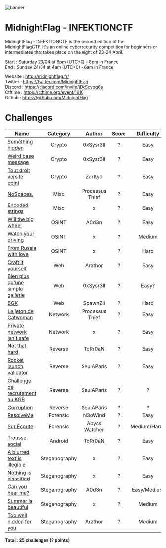 ![banner](https://pbs.twimg.com/profile_banners/1324819457764696071/1648392635/1500x500)

# MidnightFlag  - INFEKTIONCTF

MidnightFlag - INFEKTIONCTF is the second edition of the MidnightFlagCTF. It's an online cybersecurity competition for beginners or intermediates that takes place on the night of 23-24 April.

Start : Saturday 23/04 at 6pm (UTC+0) - 8pm in France<br>
End : Sunday 24/04 at 4am (UTC+0) - 6am in France 

Website : http://midnightflag.fr/<br>
Twitter : https://twitter.com/MidnightFlag<br>
Discord : https://discord.com/invite/jDkScvpq6s<br>
Ctftime : https://ctftime.org/event/1610<br>
Github  : https://github.com/MidnightFlag

# Challenges

| Name                                                             | Category      | Author     | Score  | Difficulty |
|------------------------------------------------------------------|:-------------:|:----------:|:------:|:----------:|
| [Something hidden](Crypto/Something_hidden)                      | Crypto        | 0xSysr3ll  | ?      |Easy        |
| [Weird base message](Crypto/weird_base_message)                  | Crypto        | 0xSysr3ll  | ?      |Easy        |
| [Tout droit vers le point](Crypto/tout-droit-vers-le-point)      | Crypto        | ZarKyo     | ?      |Easy        |
| [NoSpaces.](Misc/No_space)                                       | Misc          | Processus Thief     | ?     |Easy|
| [Encoded strings](Misc/encoded_strings)                          | Misc          | x          | ?      |Easy        |
| [Will the big wheel](OSINT/Will_the_big_wheel)                   | OSINT         | A0d3n      | ?      |Easy        |
| [Watch your driving](OSINT/watch_your_driving)                   | OSINT         | x          | ?      |Medium      |
| [From Russia with love](OSINT/from_russia_with_love)             | OSINT         | x          | ?      |Hard        |
| [Craft it yourself](Web/craft_it_yourself)                       | Web           | Arathor    | ?      |Easy        |       
| [Bien plus qu'une simple gallerie](Web/Bien_plus_qu_une_simpe_gallerie) | Web    | 0xSysr3ll  | ?      |Easy?       |       
| [BGK](Web/BGK)                                                   | Web           | SpawnZii   | ?      |Hard        |            
| [Le jeton de Catwoman](Network/le_jeton_de_catwoman)             | Network       | Processus Thief     | ?    |Easy |
| [Private network isn't safe](Network/private_network_isnt_safe)  | Network       | x          | ?      |Easy        |
| [Not that hard](Reverse/Not_that_hard)                           | Reverse       | ToRr0aN    | ?      |Easy        |
| [Rocket launch validator](Reverse/rocket_launch_validator)       | Reverse       | SeulAParis | ?      |Easy        |
| [Challenge de recrutement au KGB](Reverse/challenge_recrutement_kgb) | Reverse   | SeulAParis | ?      |?           |
| [Corruption](Reverse/corruption)                                 | Reverse       | SeulAParis | ?      |?           |
| [ResolveMe](Forensic/ResolveMe)                                  | Forensic      | N3oWind    | ?      |  Easy      |
| [Sur Écoute](Forensic/Sur_écoute_Réseau_Abyss_Watcher)           | Forensic    | Abyss Watcher| ?      |Medium/Hard?|
| [Trousse social](Android/Trousse_social)                         | Android       | ToRr0aN    | ?      |  Easy      |
| [A blurred text is illegible](Steganography/a_blurred_text_is_illegible) | Steganography | x  | ?      | Easy      |
| [Nothing is classified](Steganography/nothing_is_classified)     | Steganography | x          | ?      |Easy       |
| [Can you hear me?](Steganography/Can_You_Hear_Me)                | Steganography | A0d3n      | ?      |Easy/Medium|
| [Summer is beautiful](Steganography/summer_is_beautiful)         | Steganography | x          | ?      |Medium     |
| [Too well hidden for you](Steganography/Too_well_hidden_for_you) | Steganography | Arathor    | ?      |Medium     |


**Total : 25 challenges (? points)**
